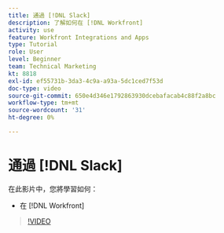 ```yaml
---
title: 通過 [!DNL Slack]
description: 了解如何在 [!DNL Workfront]
activity: use
feature: Workfront Integrations and Apps
type: Tutorial
role: User
level: Beginner
team: Technical Marketing
kt: 8818
exl-id: ef55731b-3da3-4c9a-a93a-5dc1ced7f53d
doc-type: video
source-git-commit: 650e4d346e1792863930dcebafacab4c88f2a8bc
workflow-type: tm+mt
source-wordcount: '31'
ht-degree: 0%

---
```


# 通過 [!DNL Slack]

在此影片中，您將學習如何：

* 在 [!DNL Workfront]

>[!VIDEO](https://video.tv.adobe.com/v/335118/?quality=12&learn=on)
